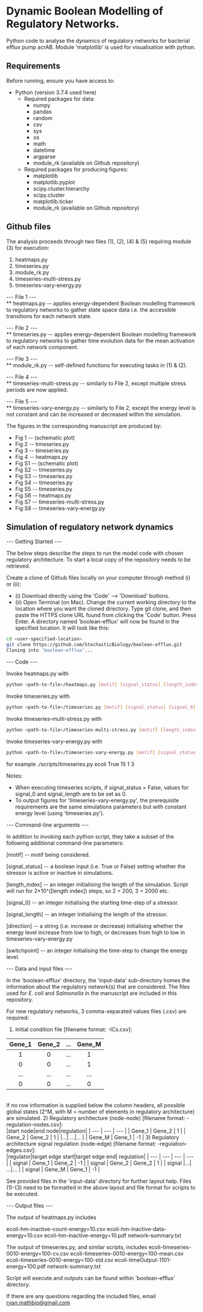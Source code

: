 # Dynamic Boolean Modelling of Regulatory Networks.

Python code to analyse the dynamics of regulatory networks for bacterial efflux pump acrAB. Module 'matplotlib' is used for visualisation with python.

## Requirements

Before running, ensure you have access to:
- Python (version 3.7.4 used here)
  - Required packages for data:
    - numpy
    - pandas
    - random
    - csv
    - sys
    - os
    - math
    - datetime
    - argparse
    - module_rk (available on Github repository)
  - Required packages for producing figures:
    - matplotlib
    - matplotlib.pyplot
    - scipy.cluster.hierarchy
    - scipy.cluster
    - matplotlib.ticker
    - module_rk (available on Github repository)

## Github files

The analysis proceeds through two files (1), (2), (4) & (5) requiring module (3) for execution:
1) heatmaps.py
2) timeseries.py
3) module_rk.py
4) timeseries-multi-stress.py
5) timeseries-vary-energy.py

--- File 1 ---<br/>
** heatmaps.py -- applies energy-dependent Boolean modelling framework to regulatory networks to gather state space data i.e. the accessible transitions for each network state.

--- File 2 ---<br/>
** timeseries.py -- applies energy-dependent Boolean modelling framework to regulatory networks to gather time evolution data for the mean activation of each network component.

--- File 3 ---<br/>
** module_rk.py -- self-defined functions for executing tasks in (1) & (2).

--- File 4 ---<br/>
** timeseries-multi-stress.py -- similarly to File 2, except multiple stress periods are now applied.

--- File 5 ---<br/>
** timeseries-vary-energy.py -- similarly to File 2, except the energy level is not constant and can be increased or decreased within the simulation.

The figures in the corresponding manuscript are produced by:
  - Fig 1 -- (schematic plot)
  - Fig 2 -- timeseries.py
  - Fig 3 -- timeseries.py
  - Fig 4 -- heatmaps.py
  - Fig S1 -- (schematic plot)
  - Fig S2 -- timeseries.py
  - Fig S3 -- timeseries.py
  - Fig S4 -- timeseries.py
  - Fig S5 -- timeseries.py
  - Fig S6 -- heatmaps.py
  - Fig S7 -- timeseries-multi-stress.py
  - Fig S8 -- timeseries-vary-energy.py

## Simulation of regulatory network dynamics

--- Getting Started ---

The below steps describe the steps to run the model code with chosen regulatory architecture. To start a local copy of the repository needs to be retrieved.

Create a clone of Github files locally on your computer through method (i) or (ii):
- (i) Download directly using the 'Code' --> 'Download' buttons.
- (ii) Open Terminal (on Mac). Change the current working directory to the location where you want the cloned directory. Type git clone, and then paste the HTTPS clone URL found from clicking the 'Code' button. Press Enter. A directory named 'boolean-efflux' will now be found in the specified location. It will look like this:<br/>
```sh
cd <user-specified-location>
git clone https://github.com/StochasticBiology/boolean-efflux.git
Cloning into 'boolean-efflux'...
```

--- Code ---

Invoke heatmaps.py with
```sh
python <path-to-file>/heatmaps.py [motif] [signal_status] [length_index]
```

Invoke timeseries.py with
```sh
python <path-to-file>/timeseries.py [motif] [signal_status] [signal_0] [signal_length] [length_index]
```

Invoke timeseries-multi-stress.py with
```sh
python <path-to-file>/timeseries-multi-stress.py [motif] [length_index]
```

Invoke timeseries-vary-energy.py with
```sh
python <path-to-file>/timeseries-vary-energy.py [motif] [signal_status] [signal_start] [signal_length] [length_index] [direction] [switchpoint]
```

for example
./scripts/timeseries.py ecoli True 15 1 3

Notes:
 - When executing timeseries scripts, if signal_status = False, values for signal_0 and signal_length are to be set as 0.
 - To output figures for 'timeseries-vary-energy.py', the prerequisite requirements are the same simulations parameters but with constant energy level (using 'timeseries.py').


--- Command-line arguments ---

In addition to invoking each python script, they take a subset of the following additional command-line parameters:

[motif] -- motif being considered.

[signal_status] -- a boolean input (i.e. True or False) setting whether the stressor is active or inactive in simulations.

[length_index] -- an integer initialising the length of the simulation. Script will run for 2*10^([length index]) steps, so 2 = 200, 3 = 2000 etc.

[signal_0] -- an integer initialising the starting time-step of a stressor.

[signal_length] -- an integer initialising the length of the stressor.

[direction] -- a string (i.e. increase or decrease) initialising whether the energy level increase from low to high, or decreases from high to low in timeseries-vary-energy.py

[switchpoint] -- an integer initialising the time-step to change the energy level.


--- Data and input files ---

In the 'boolean-efflux' directory, the 'input-data' sub-directory homes the information about the regulatory network(s) that are considered. The files used for *E. coli* and *Salmonella* in the manuscript are included in this repository.

For new regulatory networks, 3 comma-separated values files (.csv) are required:
1) Initial condition file [filename format: <motif>-ICs.csv]:<br/>

| Gene_1 | Gene_2 | ... | Gene_M |
| :-: | :-: | :-: | :-: |
| 1 | 0 | ... | 1 |
| 0 | 0 | ... | 1 |
| ... | ... | ... | ... |
| 0 | 0 | ... | 0 |

<br/>If no row information is supplied below the column headers, all possible global states (2^M, with M = number of elements in regulatory architecture) are simulated.
2) Regulatory architecture (node-node) [filename format: <motif>-regulation-nodes.csv]:<br/>
|start node|end node|regulation|
| --- | --- | --- |
| Gene_1 | Gene_2 | 1 |
| Gene_2 | Gene_2 | 1 |
|...| ...|... |
| Gene_M | Gene_1 | -1 |
3) Regulatory architecture signal regulation (node-edge) [filename format: <motif>-regulation-edges.csv]:<br/>
|regulator|target edge start|target edge end| regulation|
| --- | --- | --- | --- |
| signal | Gene_1 | Gene_2 | -1 |
| signal | Gene_2 | Gene_2 | 1 |
| signal |...| ...|... |
| signal | Gene_M | Gene_1 | -1 |

See provided files in the 'input-data' directory for further layout help. Files (1)-(3) need to be formatted in the above layout and file format for scripts to be executed.

--- Output files ---

The output of heatmaps.py includes

ecoli-hm-inactive-count-energy=10.csv
ecoli-hm-inactive-data-energy=10.csv
ecoli-hm-inactive-energy=10.pdf
network-summary.txt

The output of timeseries.py, and similar scripts, includes
ecoli-timeseries-0010-energy=100-cv.csv
ecoli-timeseries-0010-energy=100-mean.csv
ecoli-timeseries-0010-energy=100-std.csv
ecoli-timeOutput-1101-energy=100.pdf
network-summary.txt



Script will execute and outputs can be found within 'boolean-efflux' directory.

If there are any questions regarding the included files, email ryan.mathbio@gmail.com
